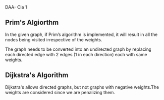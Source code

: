 DAA- Cia 1

## Prim's Algiorthm
In the given graph, if Prim’s algorithm is implemented, it will result in all the nodes being visited irrespective of the weights.



The graph needs to be converted into an undirected graph by replacing each directed edge with 2 edges (1 in each direction) each with same weights.


## Dijkstra's Algorithm

Dijkstra's allows directed graphs, but not graphs with negative weights.The weights are considered since we are penalizing them.
